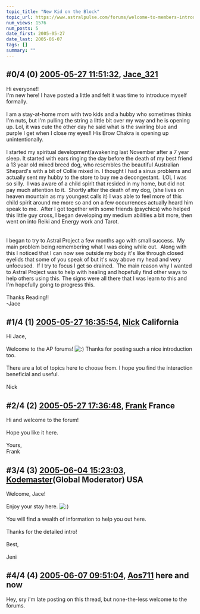 ```yaml
---
topic_title: "New Kid on the Block"
topic_url: https://www.astralpulse.com/forums/welcome-to-members-introductions!/new-kid-on-the-block
num_views: 1576
num_posts: 5
date_first: 2005-05-27
date_last: 2005-06-07
tags: []
summary: ""
---
```


## \#0/4 (0) [2005-05-27 11:51:32](https://www.astralpulse.com/forums/index.php?msg=164375), [Jace_321](https://www.astralpulse.com/forums/profile/?u=9091)  ##
<section>
Hi everyone!!
<br>
I'm new here! I have posted a little and felt it was time to introduce myself formally.
<br>
<br>
I am a stay-at-home mom with two kids and a hubby who sometimes thinks I'm nuts, but I'm pulling the string a little bit over my way and he is opening up. Lol, it was cute the other day he said what is the swirling blue and purple I get when I close my eyes!! His Brow Chakra is opening up unintentionally.
<br>
<br>
I started my spiritual development/awakening last November after a 7 year sleep. It started with ears ringing the day before the death of my best friend a 13 year old mixed breed dog, who resembles the beautiful Australian Shepard's with a bit of Collie mixed in. I thought I had a sinus problems and actually sent my hubby to the store to buy me a decongestant.  LOL I was so silly.  I was aware of a child spirit that resided in my home, but did not pay much attention to it.  Shortly after the death of my dog, (she lives on heaven mountain as my youngest calls it) I was able to feel more of this child spirit around me more so and on a few occurrences actually heard him speak to me.  After I got together with some friends (psychics) who helped this little guy cross, I began developing my medium abilities a bit more, then went on into Reiki and Energy work and Tarot.
<br>
<br>
<br>
I began to try to Astral Project a few months ago with small success.  My main problem being remembering what I was doing while out.  Along with this I noticed that I can now see outside my body it's like through closed eyelids that some of you speak of but it's way above my head and very unfocused.  If I try to focus I get so drained.  The main reason why I wanted to Astral Project was to help with healing and hopefully find other ways to help others using this. The signs were all there that I was learn to this and I'm hopefully going to progress this.
<br>
<br>
Thanks Reading!!
<br>
-Jace
</section>

## \#1/4 (1) [2005-05-27 16:35:54](https://www.astralpulse.com/forums/index.php?msg=164389), [Nick](https://www.astralpulse.com/forums/profile/?u=2080) California ##
<section>
Hi Jace,
<br>
<br>
Welcome to the AP forums!
<img alt=":)" class="smiley" src="https://www.astralpulse.com/forums/Smileys/fugue/smiley.png" title="Smiley"/>
Thanks for posting such a nice introduction too.
<br>
<br>
There are a lot of topics here to choose from. I hope you find the interaction beneficial and useful.
<br>
<br>
Nick
</section>

## \#2/4 (2) [2005-05-27 17:36:48](https://www.astralpulse.com/forums/index.php?msg=164395), [Frank](https://www.astralpulse.com/forums/profile/?u=359) France ##
<section>
Hi and welcome to the forum!
<br>
<br>
Hope you like it here.
<br>
<br>
Yours,
<br>
Frank
</section>

## \#3/4 (3) [2005-06-04 15:23:03](https://www.astralpulse.com/forums/index.php?msg=165383), [Kodemaster](https://www.astralpulse.com/forums/profile/?u=426)(Global Moderator) USA ##
<section>
Welcome, Jace!
<br>
<br>
Enjoy your stay here.
<img alt=":)" class="smiley" src="https://www.astralpulse.com/forums/Smileys/fugue/smiley.png" title="Smiley"/>
<br>
<br>
You will find a wealth of information to help you out here.
<br>
<br>
Thanks for the detailed intro!
<br>
<br>
Best,
<br>
<br>
Jeni
</section>

## \#4/4 (4) [2005-06-07 09:51:04](https://www.astralpulse.com/forums/index.php?msg=165719), [Aos711](https://www.astralpulse.com/forums/profile/?u=8194) here and now ##
<section>
Hey, sry i'm late posting on this thread, but none-the-less welcome to the forums.
</section>